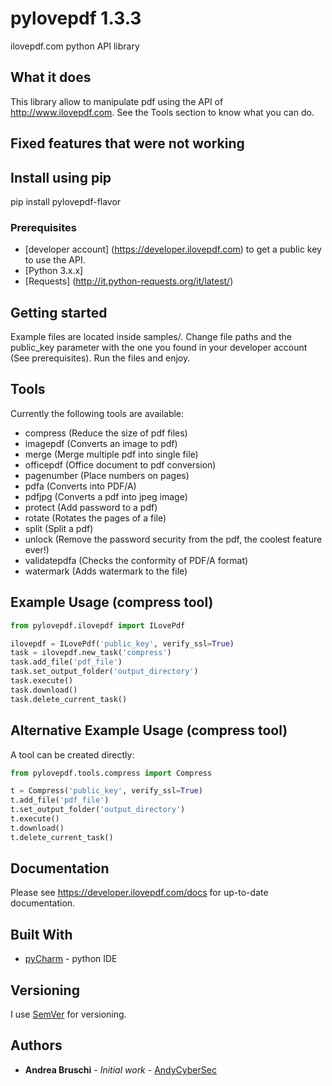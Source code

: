 # pylovepdf 1.3.3

ilovepdf.com python API library

## What it does

This library allow to manipulate pdf using the API of http://www.ilovepdf.com. See the Tools section to know what you can do.

## Fixed features that were not working

## Install using pip

pip install pylovepdf-flavor

### Prerequisites

- [developer account] (https://developer.ilovepdf.com) to get a public key to use the API.
- [Python 3.x.x]
- [Requests] (http://it.python-requests.org/it/latest/)

## Getting started

Example files are located inside samples/.
Change file paths and the public_key parameter with the one you found in your developer account (See prerequisites).
Run the files and enjoy.

## Tools

Currently the following tools are available:

- compress (Reduce the size of pdf files)
- imagepdf (Converts an image to pdf)
- merge (Merge multiple pdf into single file)
- officepdf (Office document to pdf conversion)
- pagenumber (Place numbers on pages)
- pdfa (Converts into PDF/A)
- pdfjpg (Converts a pdf into jpeg image)
- protect (Add password to a pdf)
- rotate (Rotates the pages of a file)
- split (Split a pdf)
- unlock (Remove the password security from the pdf, the coolest feature ever!)
- validatepdfa (Checks the conformity of PDF/A format)
- watermark (Adds watermark to the file)

## Example Usage (compress tool)

```python
from pylovepdf.ilovepdf import ILovePdf

ilovepdf = ILovePdf('public_key', verify_ssl=True)
task = ilovepdf.new_task('compress')
task.add_file('pdf_file')
task.set_output_folder('output_directory')
task.execute()
task.download()
task.delete_current_task()
```

## Alternative Example Usage (compress tool)

A tool can be created directly:

```python
from pylovepdf.tools.compress import Compress

t = Compress('public_key', verify_ssl=True)
t.add_file('pdf_file')
t.set_output_folder('output_directory')
t.execute()
t.download()
t.delete_current_task()
```

## Documentation

Please see https://developer.ilovepdf.com/docs for up-to-date documentation.

## Built With

- [pyCharm](https://www.jetbrains.com/pycharm/) - python IDE

## Versioning

I use [SemVer](http://semver.org/) for versioning.

## Authors

- **Andrea Bruschi** - _Initial work_ - [AndyCyberSec](https://github.com/AndyCyberSec)
